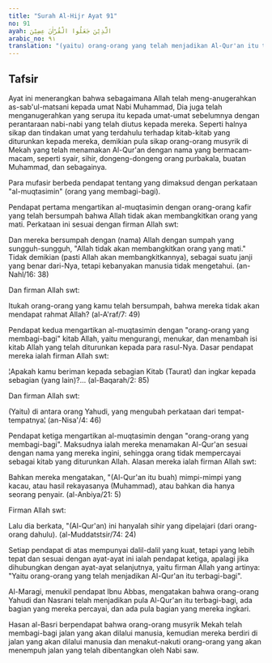 ```yaml
---
title: "Surah Al-Hijr Ayat 91"
no: 91
ayah: الَّذِيْنَ جَعَلُوا الْقُرْاٰنَ عِضِيْنَ 
arabic_no: ٩١
translation: "(yaitu) orang-orang yang telah menjadikan Al-Qur'an itu terbagi-bagi."
---
```


## Tafsir

Ayat ini menerangkan bahwa sebagaimana Allah telah meng-anugerahkan as-sab'ul-matsani kepada umat Nabi Muhammad, Dia juga telah menganugerahkan yang serupa itu kepada umat-umat sebelumnya dengan perantaraan nabi-nabi yang telah diutus kepada mereka. Seperti halnya sikap dan tindakan umat yang terdahulu terhadap kitab-kitab yang diturunkan kepada mereka, demikian pula sikap orang-orang musyrik di Mekah yang telah menamakan Al-Qur'an dengan nama yang bermacam-macam, seperti syair, sihir, dongeng-dongeng orang purbakala, buatan Muhammad, dan sebagainya.

Para mufasir berbeda pendapat tentang yang dimaksud dengan perkataan "al-muqtasimin" (orang yang membagi-bagi).

Pendapat pertama mengartikan al-muqtasimin dengan orang-orang kafir yang telah bersumpah bahwa Allah tidak akan membangkitkan orang yang mati. Perkataan ini sesuai dengan firman Allah swt:

Dan mereka bersumpah dengan (nama) Allah dengan sumpah yang sungguh-sungguh, "Allah tidak akan membangkitkan orang yang mati." Tidak demikian (pasti Allah akan membangkitkannya), sebagai suatu janji yang benar dari-Nya, tetapi kebanyakan manusia tidak mengetahui. (an-Nahl/16: 38)

Dan firman Allah swt:

Itukah orang-orang yang kamu telah bersumpah, bahwa mereka tidak akan mendapat rahmat Allah? (al-A'raf/7: 49)

Pendapat kedua mengartikan al-muqtasimin dengan "orang-orang yang membagi-bagi" kitab Allah, yaitu mengurangi, menukar, dan menambah isi kitab Allah yang telah diturunkan kepada para rasul-Nya. Dasar pendapat mereka ialah firman Allah swt:

¦Apakah kamu beriman kepada sebagian Kitab (Taurat) dan ingkar kepada sebagian (yang lain)?... (al-Baqarah/2: 85)

Dan firman Allah swt:

(Yaitu) di antara orang Yahudi, yang mengubah perkataan dari tempat-tempatnya¦ (an-Nisa'/4: 46)

Pendapat ketiga mengartikan al-muqtasimin dengan "orang-orang yang membagi-bagi". Maksudnya ialah mereka menamakan Al-Qur'an sesuai dengan nama yang mereka ingini, sehingga orang tidak mempercayai sebagai kitab yang diturunkan Allah. Alasan mereka ialah firman Allah swt:

Bahkan mereka mengatakan, "(Al-Qur'an itu buah) mimpi-mimpi yang kacau, atau hasil rekayasanya (Muhammad), atau bahkan dia hanya seorang penyair. (al-Anbiya/21: 5)

Firman Allah swt:

Lalu dia berkata, "(Al-Qur'an) ini hanyalah sihir yang dipelajari (dari orang-orang dahulu). (al-Muddatstsir/74: 24)

Setiap pendapat di atas mempunyai dalil-dalil yang kuat, tetapi yang lebih tepat dan sesuai dengan ayat-ayat ini ialah pendapat ketiga, apalagi jika dihubungkan dengan ayat-ayat selanjutnya, yaitu firman Allah yang artinya: "Yaitu orang-orang yang telah menjadikan Al-Qur'an itu terbagi-bagi".

Al-Maragi, menukil pendapat Ibnu Abbas, mengatakan bahwa orang-orang Yahudi dan Nasrani telah menjadikan pula Al-Qur'an itu terbagi-bagi, ada bagian yang mereka percayai, dan ada pula bagian yang mereka ingkari.

Hasan al-Basri berpendapat bahwa orang-orang musyrik Mekah telah membagi-bagi jalan yang akan dilalui manusia, kemudian mereka berdiri di jalan yang akan dilalui manusia dan menakut-nakuti orang-orang yang akan menempuh jalan yang telah dibentangkan oleh Nabi saw.